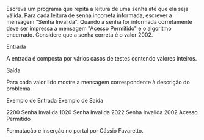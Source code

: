 Escreva um programa que repita a leitura de uma senha até que ela seja válida. Para cada leitura de senha incorreta informada, escrever a mensagem "Senha Invalida". Quando a senha for informada corretamente deve ser impressa a mensagem "Acesso Permitido" e o algoritmo encerrado. Considere que a senha correta é o valor 2002. 

Entrada

A entrada é composta por vários casos de testes contendo valores inteiros.

Saída

Para cada valor lido mostre a mensagem correspondente à descrição do problema.
 
Exemplo de Entrada 	Exemplo de Saída

2200                Senha Invalida
1020                Senha Invalida
2022                Senha Invalida
2002                Acesso Permitido

Formatação e inserção no portal por Cássio Favaretto.
